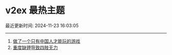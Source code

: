 # v2ex 最热主题

最近更新时间: 2024-11-23 16:03:05

--- 
1. [做了一个只有中国人才能玩的游戏](https://www.v2ex.com/t/1091956) 
2. [重度缺钾导致四肢无力](https://www.v2ex.com/t/1091963) 

